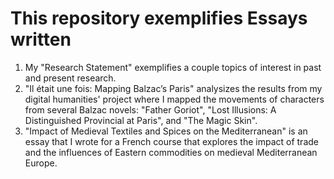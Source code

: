 # This repository exemplifies Essays written
1. My "Research Statement" exemplifies a couple topics of interest in past and present research.
2. "Il était une fois: Mapping Balzac’s Paris" analysizes the results from my digital humanities' project where I mapped the movements of characters from several Balzac novels: "Father Goriot", "Lost Illusions: A Distinguished Provincial at Paris", and "The Magic Skin".
3. "Impact of Medieval Textiles and Spices on the Mediterranean" is an essay that I wrote for a French course that explores the impact of trade and the influences of Eastern commodities on medieval Mediterranean Europe. 
